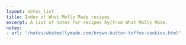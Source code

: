 ```yaml
---
layout: notes_list
title: Index of What Molly Made recipes
excerpt: A list of notes for recipes by/from What Molly Made.
notes:
- url: "/notes/whatmollymade.com/brown-butter-toffee-cookies.html"
---
```

